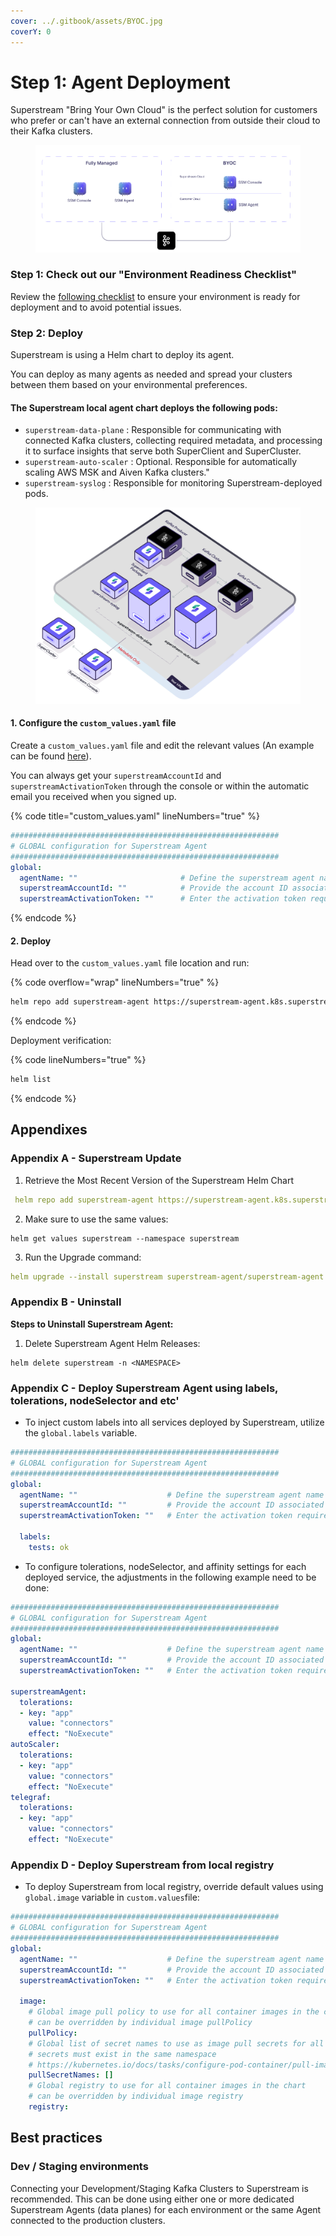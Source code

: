 ```yaml
---
cover: ../.gitbook/assets/BYOC.jpg
coverY: 0
---
```


# Step 1: Agent Deployment

Superstream "Bring Your Own Cloud" is the perfect solution for customers who prefer or can't have an external connection from outside their cloud to their Kafka clusters.

<figure><img src="../.gitbook/assets/Superstream architecture.png" alt=""><figcaption></figcaption></figure>

### Step 1: Check out our "Environment Readiness Checklist"

Review the [following checklist](https://docs.google.com/spreadsheets/d/1z-IRt6jBhMpL-T9XhL0k1hoPHgAZnlSoPh0ay2ymses/edit?usp=sharing) to ensure your environment is ready for deployment and to avoid potential issues.

### Step 2: Deploy

Superstream is using a Helm chart to deploy its agent.

You can deploy as many agents as needed and spread your clusters between them based on your environmental preferences.

#### The Superstream local agent chart deploys the following pods:

* `superstream-data-plane` : Responsible for communicating with connected Kafka clusters, collecting required metadata, and processing it to surface insights that serve both SuperClient and SuperCluster.
* `superstream-auto-scaler` : Optional. Responsible for automatically scaling AWS MSK and Aiven Kafka clusters."
* `superstream-syslog` : Responsible for monitoring Superstream-deployed pods.

<figure><img src="../.gitbook/assets/Superstream deployment arch (2).png" alt=""><figcaption></figcaption></figure>

#### 1. Configure the `custom_values.yaml` file

Create a `custom_values.yaml` file and edit the relevant values (An example can be found [here](https://github.com/superstreamlabs/helm-charts/blob/master/charts/superstream-agent/custom_values.yaml)).

You can always get your `superstreamAccountId` and `superstreamActivationToken` through the console or within the automatic email you received when you signed up.

{% code title="custom_values.yaml" lineNumbers="true" %}
```yaml
############################################################
# GLOBAL configuration for Superstream Agent
############################################################
global:
  agentName: ""                       # Define the superstream agent name within 32 characters, excluding '.', and using only lowercase letters, numbers, '-', and '_'.
  superstreamAccountId: ""            # Provide the account ID associated with the deployment, which could be used for identifying resources or configurations tied to a specific account.
  superstreamActivationToken: ""      # Enter the activation token required for services or resources that need an initial token for activation or authentication.
```
{% endcode %}

#### 2. Deploy

Head over to the `custom_values.yaml` file location and run:

{% code overflow="wrap" lineNumbers="true" %}
```bash
helm repo add superstream-agent https://superstream-agent.k8s.superstream.ai/ --force-update && helm upgrade --install superstream superstream-agent/superstream-agent -f custom_values.yaml --create-namespace --namespace superstream --wait
```
{% endcode %}

Deployment verification:

{% code lineNumbers="true" %}
```bash
helm list
```
{% endcode %}

## Appendixes

### Appendix A - Superstream Update

1. Retrieve the Most Recent Version of the Superstream Helm Chart

```yaml
 helm repo add superstream-agent https://superstream-agent.k8s.superstream.ai/ --force-update
```

2. Make sure to use the same values:

```
helm get values superstream --namespace superstream
```

3. Run the Upgrade command:&#x20;

```yaml
helm upgrade --install superstream superstream-agent/superstream-agent -f custom_values.yaml --namespace superstream --wait
```

### Appendix B - Uninstall

**Steps to Uninstall Superstream Agent:**

1. Delete Superstream Agent Helm Releases:

```
helm delete superstream -n <NAMESPACE>
```

### Appendix C - Deploy Superstream Agent using labels, tolerations, nodeSelector and etc'

* To inject custom labels into all services deployed by Superstream, utilize the `global.labels` variable.&#x20;

```yaml
############################################################
# GLOBAL configuration for Superstream Agent
############################################################
global:
  agentName: ""                    # Define the superstream agent name within 32 characters, excluding '.', and using only lowercase letters, numbers, '-', and '_'.
  superstreamAccountId: ""         # Provide the account ID associated with the deployment, which could be used for identifying resources or configurations tied to a specific account.
  superstreamActivationToken: ""   # Enter the activation token required for services or resources that need an initial token for activation or authentication.
  
  labels:
    tests: ok
```

* To configure tolerations, nodeSelector, and affinity settings for each deployed service, the adjustments in the following example need to be done:

```yaml
############################################################
# GLOBAL configuration for Superstream Agent
############################################################
global:
  agentName: ""                    # Define the superstream agent name within 32 characters, excluding '.', and using only lowercase letters, numbers, '-', and '_'.
  superstreamAccountId: ""         # Provide the account ID associated with the deployment, which could be used for identifying resources or configurations tied to a specific account.
  superstreamActivationToken: ""   # Enter the activation token required for services or resources that need an initial token for activation or authentication.
  
superstreamAgent:
  tolerations:
  - key: "app"
    value: "connectors"
    effect: "NoExecute"
autoScaler:
  tolerations:
  - key: "app"
    value: "connectors"
    effect: "NoExecute"
telegraf:
  tolerations:
  - key: "app"
    value: "connectors"
    effect: "NoExecute"
```

### Appendix D - Deploy Superstream from local registry

* To deploy Superstream from local registry, override default values using `global.image` variable in  `custom.values`file:

```yaml
############################################################
# GLOBAL configuration for Superstream Agent
############################################################
global:
  agentName: ""                    # Define the superstream agent name within 32 characters, excluding '.', and using only lowercase letters, numbers, '-', and '_'.
  superstreamAccountId: ""         # Provide the account ID associated with the deployment, which could be used for identifying resources or configurations tied to a specific account.
  superstreamActivationToken: ""   # Enter the activation token required for services or resources that need an initial token for activation or authentication.
  
  image:
    # Global image pull policy to use for all container images in the chart
    # can be overridden by individual image pullPolicy
    pullPolicy:
    # Global list of secret names to use as image pull secrets for all pod specs in the chart
    # secrets must exist in the same namespace
    # https://kubernetes.io/docs/tasks/configure-pod-container/pull-image-private-registry/
    pullSecretNames: []
    # Global registry to use for all container images in the chart
    # can be overridden by individual image registry
    registry: 
```



## Best practices

### Dev / Staging environments

Connecting your Development/Staging Kafka Clusters to Superstream is recommended. This can be done using either one or more dedicated Superstream Agents (data planes) for each environment or the same Agent connected to the production clusters.
